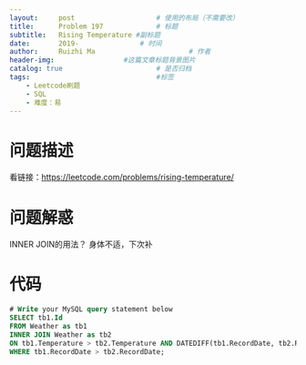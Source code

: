 ```yaml
---
layout:     post   				    # 使用的布局（不需要改）
title:      Problem 197				# 标题 
subtitle:   Rising Temperature #副标题
date:       2019-				# 时间
author:     Ruizhi Ma 						# 作者
header-img:              	#这篇文章标题背景图片
catalog: true 						# 是否归档
tags:								#标签
    - Leetcode刷题
    - SQL
    - 难度：易
---
```

# 问题描述
看链接：https://leetcode.com/problems/rising-temperature/

# 问题解惑
INNER JOIN的用法？
身体不适，下次补

# 代码
```SQL
# Write your MySQL query statement below
SELECT tb1.Id
FROM Weather as tb1
INNER JOIN Weather as tb2
ON tb1.Temperature > tb2.Temperature AND DATEDIFF(tb1.RecordDate, tb2.RecordDate) = 1
WHERE tb1.RecordDate > tb2.RecordDate;
```